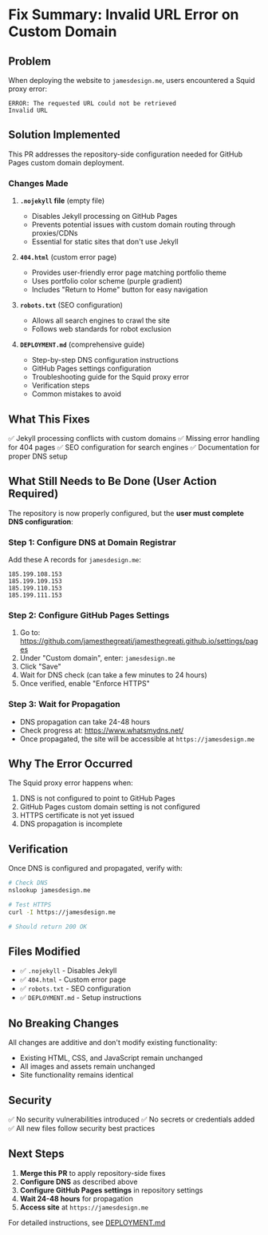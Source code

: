 # Fix Summary: Invalid URL Error on Custom Domain

## Problem
When deploying the website to `jamesdesign.me`, users encountered a Squid proxy error:
```
ERROR: The requested URL could not be retrieved
Invalid URL
```

## Solution Implemented

This PR addresses the repository-side configuration needed for GitHub Pages custom domain deployment.

### Changes Made

1. **`.nojekyll` file** (empty file)
   - Disables Jekyll processing on GitHub Pages
   - Prevents potential issues with custom domain routing through proxies/CDNs
   - Essential for static sites that don't use Jekyll

2. **`404.html`** (custom error page)
   - Provides user-friendly error page matching portfolio theme
   - Uses portfolio color scheme (purple gradient)
   - Includes "Return to Home" button for easy navigation

3. **`robots.txt`** (SEO configuration)
   - Allows all search engines to crawl the site
   - Follows web standards for robot exclusion

4. **`DEPLOYMENT.md`** (comprehensive guide)
   - Step-by-step DNS configuration instructions
   - GitHub Pages settings configuration
   - Troubleshooting guide for the Squid proxy error
   - Verification steps
   - Common mistakes to avoid

## What This Fixes

✅ Jekyll processing conflicts with custom domains
✅ Missing error handling for 404 pages
✅ SEO configuration for search engines
✅ Documentation for proper DNS setup

## What Still Needs to Be Done (User Action Required)

The repository is now properly configured, but the **user must complete DNS configuration**:

### Step 1: Configure DNS at Domain Registrar
Add these A records for `jamesdesign.me`:
```
185.199.108.153
185.199.109.153
185.199.110.153
185.199.111.153
```

### Step 2: Configure GitHub Pages Settings
1. Go to: https://github.com/jamesthegreati/jamesthegreati.github.io/settings/pages
2. Under "Custom domain", enter: `jamesdesign.me`
3. Click "Save"
4. Wait for DNS check (can take a few minutes to 24 hours)
5. Once verified, enable "Enforce HTTPS"

### Step 3: Wait for Propagation
- DNS propagation can take 24-48 hours
- Check progress at: https://www.whatsmydns.net/
- Once propagated, the site will be accessible at `https://jamesdesign.me`

## Why The Error Occurred

The Squid proxy error happens when:
1. DNS is not configured to point to GitHub Pages
2. GitHub Pages custom domain setting is not configured
3. HTTPS certificate is not yet issued
4. DNS propagation is incomplete

## Verification

Once DNS is configured and propagated, verify with:

```bash
# Check DNS
nslookup jamesdesign.me

# Test HTTPS
curl -I https://jamesdesign.me

# Should return 200 OK
```

## Files Modified

- ✅ `.nojekyll` - Disables Jekyll
- ✅ `404.html` - Custom error page
- ✅ `robots.txt` - SEO configuration  
- ✅ `DEPLOYMENT.md` - Setup instructions

## No Breaking Changes

All changes are additive and don't modify existing functionality:
- Existing HTML, CSS, and JavaScript remain unchanged
- All images and assets remain unchanged
- Site functionality remains identical

## Security

✅ No security vulnerabilities introduced
✅ No secrets or credentials added
✅ All new files follow security best practices

## Next Steps

1. **Merge this PR** to apply repository-side fixes
2. **Configure DNS** as described above
3. **Configure GitHub Pages settings** in repository settings
4. **Wait 24-48 hours** for propagation
5. **Access site** at `https://jamesdesign.me`

For detailed instructions, see [DEPLOYMENT.md](./DEPLOYMENT.md)
